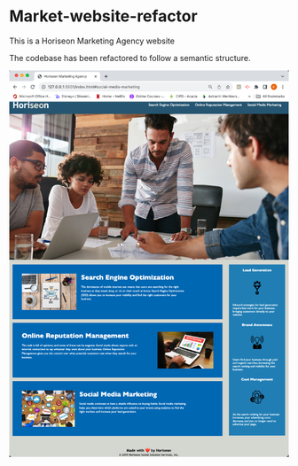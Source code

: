 # Market-website-refactor

This is a Horiseon Marketing Agency website

The codebase has been refactored to follow a semantic structure. 

![Read me screenshot](assets/images/readme.png)


